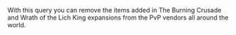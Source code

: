 With this query you can remove the items added in The Burning Crusade and Wrath of the Lich King expansions from the PvP vendors all around the world.


